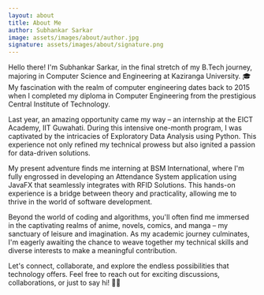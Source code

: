 ```yaml
---
layout: about
title: About Me
author: Subhankar Sarkar
image: assets/images/about/author.jpg
signature: assets/images/about/signature.png
---
```


Hello there! I'm Subhankar Sarkar, in the final stretch of my B.Tech journey, majoring in Computer Science and Engineering at Kaziranga University. 🎓 My fascination with the realm of computer engineering dates back to 2015 when I completed my diploma in Computer Engineering from the prestigious Central Institute of Technology.

Last year, an amazing opportunity came my way – an internship at the EICT Academy, IIT Guwahati. During this intensive one-month program, I was captivated by the intricacies of Exploratory Data Analysis using Python. This experience not only refined my technical prowess but also ignited a passion for data-driven solutions.

My present adventure finds me interning at BSM International, where I'm fully engrossed in developing an Attendance System application using JavaFX that seamlessly integrates with RFID Solutions. This hands-on experience is a bridge between theory and practicality, allowing me to thrive in the world of software development.

Beyond the world of coding and algorithms, you'll often find me immersed in the captivating realms of anime, novels, comics, and manga – my sanctuary of leisure and imagination. As my academic journey culminates, I'm eagerly awaiting the chance to weave together my technical skills and diverse interests to make a meaningful contribution.

Let's connect, collaborate, and explore the endless possibilities that technology offers. Feel free to reach out for exciting discussions, collaborations, or just to say hi! 👋🏼
